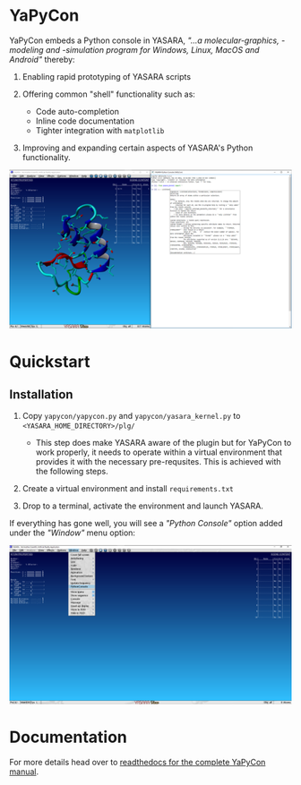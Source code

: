 # YaPyCon

YaPyCon embeds a Python console in YASARA, *"...a molecular-graphics, -modeling and -simulation
program for Windows, Linux, MacOS and Android"* thereby:

1. Enabling rapid prototyping of YASARA scripts
2. Offering common "shell" functionality such as:
   * Code auto-completion
   * Inline code documentation
   * Tighter integration with ``matplotlib``

3. Improving and expanding certain aspects of YASARA's Python functionality.

![image](https://github.com/aanastasiou/yapycon/raw/main/doc/source/resources/figures/fig_main_yapycon.png?raw=true)

# Quickstart

## Installation

1. Copy ``yapycon/yapycon.py`` and ``yapycon/yasara_kernel.py`` to ``<YASARA_HOME_DIRECTORY>/plg/``
   
   * This step does make YASARA aware of the plugin but for YaPyCon to work properly, it needs to operate within
     a virtual environment that provides it with the necessary pre-requsites. This is achieved with the following steps.
     
2. Create a virtual environment and install ``requirements.txt``

3. Drop to a terminal, activate the environment and launch YASARA.

If everything has gone well, you will see a *"Python Console"* option added under the *"Window"* menu option:

![image](https://github.com/aanastasiou/yapycon/raw/main/doc/source/resources/figures/fig_showing_option.png?raw=true)

# Documentation

For more details head over to [readthedocs for the complete YaPyCon manual](https://yapycon.readthedocs.io/en/latest/).